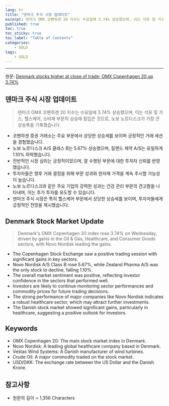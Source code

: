 ```yaml
---
lang: kr
title: "덴마크 주식 시장 업데이트"
excerpt: 덴마크 OMX 코펜하겐 20 지수는 수요일에 3.74% 상승했으며, 이는 석유 및 가스, 헬스케어, 소비재 부문의 상승에 힘입은 것으로, 노보 노르디스크가 가장 큰 상승폭을 기록했습니다.
published: true
toc: true
toc_sticky: true
toc_label: "Table of Contents"
categories:
    - GOLD
tags:
    - GOLD
---
```


---

  원문: [Denmark stocks higher at close of trade; OMX Copenhagen 20 up 3.74%](https://www.investing.com/news/stock-market-news/denmark-stocks-higher-at-close-of-trade-omx-copenhagen-20-up-374-3788611)

## 덴마크 주식 시장 업데이트

> 덴마크 OMX 코펜하겐 20 지수는 수요일에 3.74% 상승했으며, 이는 석유 및 가스, 헬스케어, 소비재 부문의 상승에 힘입은 것으로, 노보 노르디스크가 가장 큰 상승폭을 기록했습니다.


- 코펜하겐 증권 거래소는 주요 부문에서 상당한 상승세를 보이며 긍정적인 거래 세션을 경험했습니다.
- 노보 노르디스크 A/S 클래스 B는 5.67% 상승했으며, 질랜드 제약 A/S는 유일하게 1.10% 하락했습니다.
- 전반적인 시장 심리는 긍정적이었으며, 잘 수행된 부문에 대한 투자자 신뢰를 반영했습니다.
- 투자자들은 향후 거래 결정을 위해 부문 성과와 원자재 가격을 계속 주시할 가능성이 높습니다.
- 노보 노르디스크와 같은 주요 기업의 강력한 성과는 건강 관리 부문의 견고함을 나타내며, 이는 추가 투자를 유도할 수 있습니다.
- 덴마크 주식 시장은 특히 헬스케어 부문에서 상당한 상승세를 보이며, 투자자들에게 긍정적인 전망을 제시했습니다.

## Denmark Stock Market Update

> Denmark's OMX Copenhagen 20 index rose 3.74% on Wednesday, driven by gains in the Oil & Gas, Healthcare, and Consumer Goods sectors, with Novo Nordisk leading the gains.


- The Copenhagen Stock Exchange saw a positive trading session with significant gains in key sectors.
- Novo Nordisk A/S Class B rose 5.67%, while Zealand Pharma A/S was the only stock to decline, falling 1.10%.
- The overall market sentiment was positive, reflecting investor confidence in the sectors that performed well.
- Investors are likely to continue monitoring sector performances and commodity prices for future trading decisions.
- The strong performance of major companies like Novo Nordisk indicates a robust healthcare sector, which may attract further investments.
- The Danish stock market showed significant gains, particularly in healthcare, suggesting a positive outlook for investors.

## Keywords

- OMX Copenhagen 20: The main stock market index in Denmark.
- Novo Nordisk: A leading global healthcare company based in Denmark.
- Vestas Wind Systems: A Danish manufacturer of wind turbines.
- Crude Oil: A major commodity traded on the stock market.
- USD/DKK: The exchange rate between the US Dollar and the Danish Krone.

## 참고사항

- 원문의 길이 = 1,356 Characters

